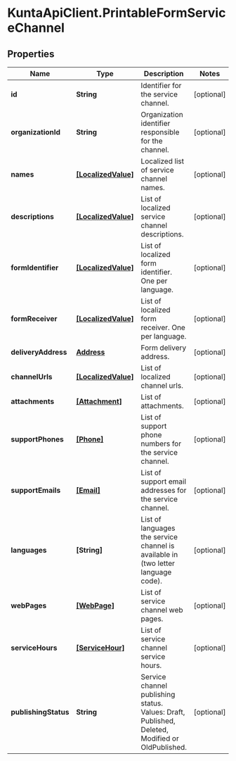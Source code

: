 # KuntaApiClient.PrintableFormServiceChannel

## Properties
Name | Type | Description | Notes
------------ | ------------- | ------------- | -------------
**id** | **String** | Identifier for the service channel. | [optional] 
**organizationId** | **String** | Organization identifier responsible for the channel. | [optional] 
**names** | [**[LocalizedValue]**](LocalizedValue.md) | Localized list of service channel names. | [optional] 
**descriptions** | [**[LocalizedValue]**](LocalizedValue.md) | List of localized service channel descriptions. | [optional] 
**formIdentifier** | [**[LocalizedValue]**](LocalizedValue.md) | List of localized form identifier. One per language. | [optional] 
**formReceiver** | [**[LocalizedValue]**](LocalizedValue.md) | List of localized form receiver. One per language. | [optional] 
**deliveryAddress** | [**Address**](Address.md) | Form delivery address. | [optional] 
**channelUrls** | [**[LocalizedValue]**](LocalizedValue.md) | List of localized channel urls. | [optional] 
**attachments** | [**[Attachment]**](Attachment.md) | List of attachments. | [optional] 
**supportPhones** | [**[Phone]**](Phone.md) | List of support phone numbers for the service channel. | [optional] 
**supportEmails** | [**[Email]**](Email.md) | List of support email addresses for the service channel. | [optional] 
**languages** | **[String]** | List of languages the service channel is available in (two letter language code). | [optional] 
**webPages** | [**[WebPage]**](WebPage.md) | List of service channel web pages. | [optional] 
**serviceHours** | [**[ServiceHour]**](ServiceHour.md) | List of service channel service hours. | [optional] 
**publishingStatus** | **String** | Service channel publishing status. Values: Draft, Published, Deleted, Modified or OldPublished. | [optional] 


